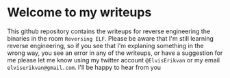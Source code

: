 # Welcome to my writeups

This github repository contains the writeups for reverse engineering the binaries in the room `Reversing ELF`. Please be aware that I'm still learning reverse engineering, so if you see that I'm explaning something in the wrong way, you see an error in any of the writeups, or have a suggestion for me please let me know using my twitter account `@ElvisErikvan` or my email `elviserikvan@gmail.com`. I'll be happy to hear from you
